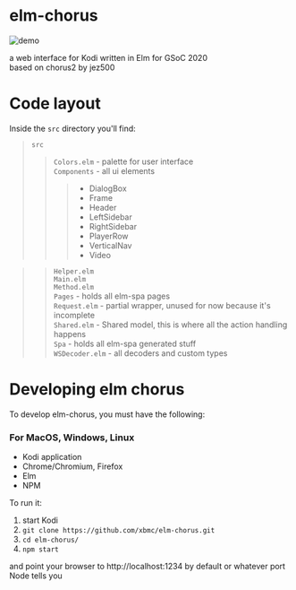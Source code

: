 # elm-chorus

![demo](https://github.com/xbmc/elm-chorus/blob/main/demo.gif)

a web interface for Kodi written in Elm for GSoC 2020\
based on chorus2 by jez500

# Code layout

Inside the `src` directory you'll find:

> `src`
>
> > `Colors.elm` - palette for user interface \
> > `Components` - all ui elements
> >
> > > - DialogBox
> > > - Frame
> > > - Header
> > > - LeftSidebar
> > > - RightSidebar
> > > - PlayerRow
> > > - VerticalNav
> > > - Video

> > `Helper.elm` \
> > `Main.elm` \
> > `Method.elm` \
> > `Pages` - holds all elm-spa pages \
> > `Request.elm` - partial wrapper, unused for now because it's incomplete \
> > `Shared.elm` - Shared model, this is where all the action handling happens \
> > `Spa` - holds all elm-spa generated stuff \
> > `WSDecoder.elm` - all decoders and custom types

# Developing elm chorus

To develop elm-chorus, you must have the following:

### For MacOS, Windows, Linux

- Kodi application
- Chrome/Chromium, Firefox
- Elm
- NPM

To run it:

1. start Kodi
2. `git clone https://github.com/xbmc/elm-chorus.git`
3. `cd elm-chorus/`
4. `npm start`

and point your browser to http://localhost:1234 by default or whatever port Node tells you
